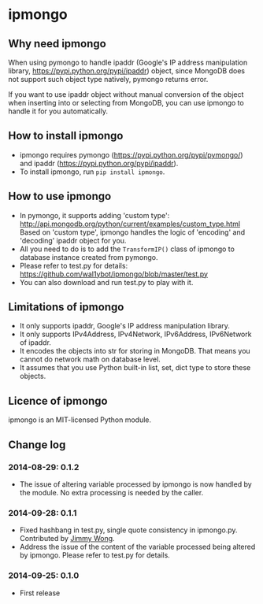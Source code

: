 # ipmongo

## Why need ipmongo

When using pymongo to handle ipaddr (Google's IP address manipulation library, <https://pypi.python.org/pypi/ipaddr>) object, since MongoDB does not support such object type natively, pymongo returns error.

If you want to use ipaddr object without manual conversion of the object when inserting into or selecting from MongoDB, you can use ipmongo to handle it for you automatically.

## How to install ipmongo

*   ipmongo requires pymongo (<https://pypi.python.org/pypi/pymongo/>) and ipaddr (<https://pypi.python.org/pypi/ipaddr>).
*   To install ipmongo, run `pip install ipmongo`.

## How to use ipmongo

*   In pymongo, it supports adding 'custom type': <http://api.mongodb.org/python/current/examples/custom_type.html>  
    Based on 'custom type', ipmongo handles the logic of 'encoding' and 'decoding' ipaddr object for you.
*   All you need to do is to add the `TransformIP()` class of ipmongo to database instance created from pymongo.
*   Please refer to test.py for details: <https://github.com/wal1ybot/ipmongo/blob/master/test.py>
*   You can also download and run test.py to play with it.

## Limitations of ipmongo

*   It only supports ipaddr, Google's IP address manipulation library.
*   It only supports IPv4Address, IPv4Network, IPv6Address, IPv6Network of ipaddr.
*   It encodes the objects into str for storing in MongoDB. That means you cannot do network math on database level.
*   It assumes that you use Python built-in list, set, dict type to store these objects.

## Licence of ipmongo

ipmongo is an MIT-licensed Python module.

## Change log

### 2014-08-29: 0.1.2

*   The issue of altering variable processed by ipmongo is now handled by the module. No extra processing is needed by the caller.

### 2014-09-28: 0.1.1

*   Fixed hashbang in test.py, single quote consistency in ipmongo.py. Contributed by [Jimmy Wong](https://github.com/wyuenho).
*   Address the issue of the content of the variable processed being altered by ipmongo. Please refer to test.py for details.

### 2014-09-25: 0.1.0

*   First release
